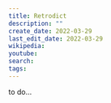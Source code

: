 ```yaml
---
title: Retrodict
description: ""
create_date: 2022-03-29
last_edit_date: 2022-03-29
wikipedia: 
youtube: 
search: 
tags:
---
```

to do...